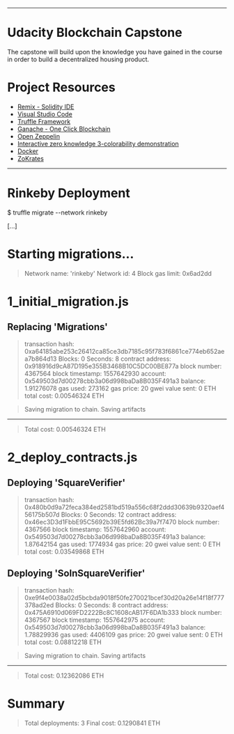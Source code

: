 ------------------------------------------------------------------------------------------------------------------------------------------------------------

# Udacity Blockchain Capstone

The capstone will build upon the knowledge you have gained in the course in order to build a decentralized housing product. 

# Project Resources

* [Remix - Solidity IDE](https://remix.ethereum.org/)
* [Visual Studio Code](https://code.visualstudio.com/)
* [Truffle Framework](https://truffleframework.com/)
* [Ganache - One Click Blockchain](https://truffleframework.com/ganache)
* [Open Zeppelin ](https://openzeppelin.org/)
* [Interactive zero knowledge 3-colorability demonstration](http://web.mit.edu/~ezyang/Public/graph/svg.html)
* [Docker](https://docs.docker.com/install/)
* [ZoKrates](https://github.com/Zokrates/ZoKrates)

------------------------------------------------------------------------------------------------------------------------------------------------------------

# Rinkeby Deployment

$ truffle migrate --network rinkeby

[...]

Starting migrations...
======================
> Network name:    'rinkeby'
> Network id:      4
> Block gas limit: 0x6ad2dd


1_initial_migration.js
======================

   Replacing 'Migrations'
   ----------------------
   > transaction hash:    0xa64185abe253c26412ca85ce3db7185c95f783f6861ce774eb652aea7b864d13
   > Blocks: 0            Seconds: 8
   > contract address:    0x918916d9cA87D195e355B3468B10C5DC00BE877a
   > block number:        4367564
   > block timestamp:     1557642930
   > account:             0x549503d7d00278cbb3a06d998baDa8B035F491a3
   > balance:             1.91276078
   > gas used:            273162
   > gas price:           20 gwei
   > value sent:          0 ETH
   > total cost:          0.00546324 ETH


   > Saving migration to chain.
   > Saving artifacts
   -------------------------------------
   > Total cost:          0.00546324 ETH


2_deploy_contracts.js
=====================

   Deploying 'SquareVerifier'
   --------------------------
   > transaction hash:    0x480b0d9a72feca384ed2581bd519a556c68f2ddd30639b9320aef456175b507d
   > Blocks: 0            Seconds: 12
   > contract address:    0x46ec3D3d1FbbE95C5692b39E5fd62Bc39a7f7470
   > block number:        4367566
   > block timestamp:     1557642960
   > account:             0x549503d7d00278cbb3a06d998baDa8B035F491a3
   > balance:             1.87642154
   > gas used:            1774934
   > gas price:           20 gwei
   > value sent:          0 ETH
   > total cost:          0.03549868 ETH


   Deploying 'SolnSquareVerifier'
   ------------------------------
   > transaction hash:    0xe9f4e0038a02d5bcbda9018f50fe270021bcef30d20a26e14f18f777378ad2ed
   > Blocks: 0            Seconds: 8
   > contract address:    0x475A6910d069FD2222Bc8C1608cAB17F6DA1b333
   > block number:        4367567
   > block timestamp:     1557642975
   > account:             0x549503d7d00278cbb3a06d998baDa8B035F491a3
   > balance:             1.78829936
   > gas used:            4406109
   > gas price:           20 gwei
   > value sent:          0 ETH
   > total cost:          0.08812218 ETH


   > Saving migration to chain.
   > Saving artifacts
   -------------------------------------
   > Total cost:          0.12362086 ETH


Summary
=======
> Total deployments:   3
> Final cost:          0.1290841 ETH

